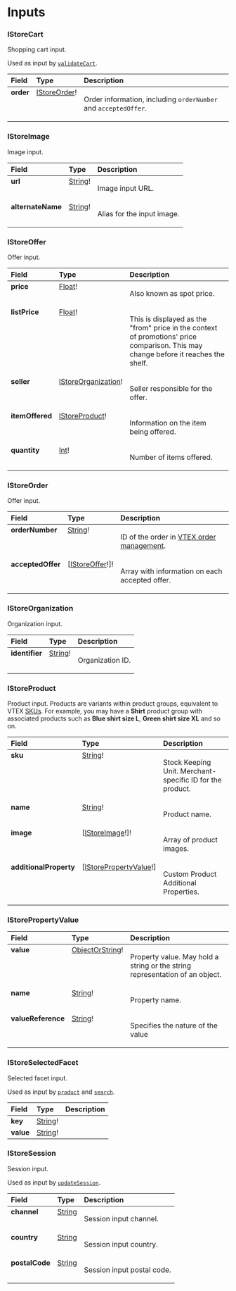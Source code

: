 # Inputs

### IStoreCart

Shopping cart input.

Used as input by [`validateCart`](/reference/api/mutations/validateCart).

<table>
<thead>
<tr>
<th colspan="2" align="left">Field</th>
<th align="left">Type</th>
<th align="left">Description</th>
</tr>
</thead>
<tbody>
<tr>
<td colspan="2" valign="top"><strong>order</strong></td>
<td valign="top"><a href="#istoreorder">IStoreOrder</a>!</td>
<td>

Order information, including `orderNumber` and `acceptedOffer`.

</td>
</tr>
</tbody>
</table>

### IStoreImage

Image input.

<table>
<thead>
<tr>
<th colspan="2" align="left">Field</th>
<th align="left">Type</th>
<th align="left">Description</th>
</tr>
</thead>
<tbody>
<tr>
<td colspan="2" valign="top"><strong>url</strong></td>
<td valign="top"><a href="#string">String</a>!</td>
<td>

Image input URL.

</td>
</tr>
<tr>
<td colspan="2" valign="top"><strong>alternateName</strong></td>
<td valign="top"><a href="#string">String</a>!</td>
<td>

Alias for the input image.

</td>
</tr>
</tbody>
</table>

### IStoreOffer

Offer input.

<table>
<thead>
<tr>
<th colspan="2" align="left">Field</th>
<th align="left">Type</th>
<th align="left">Description</th>
</tr>
</thead>
<tbody>
<tr>
<td colspan="2" valign="top"><strong>price</strong></td>
<td valign="top"><a href="#float">Float</a>!</td>
<td>

Also known as spot price.

</td>
</tr>
<tr>
<td colspan="2" valign="top"><strong>listPrice</strong></td>
<td valign="top"><a href="#float">Float</a>!</td>
<td>

This is displayed as the "from" price in the context of promotions' price comparison. This may change before it reaches the shelf.

</td>
</tr>
<tr>
<td colspan="2" valign="top"><strong>seller</strong></td>
<td valign="top"><a href="#istoreorganization">IStoreOrganization</a>!</td>
<td>

Seller responsible for the offer.

</td>
</tr>
<tr>
<td colspan="2" valign="top"><strong>itemOffered</strong></td>
<td valign="top"><a href="#istoreproduct">IStoreProduct</a>!</td>
<td>

Information on the item being offered.

</td>
</tr>
<tr>
<td colspan="2" valign="top"><strong>quantity</strong></td>
<td valign="top"><a href="#int">Int</a>!</td>
<td>

Number of items offered.

</td>
</tr>
</tbody>
</table>

### IStoreOrder

Offer input.

<table>
<thead>
<tr>
<th colspan="2" align="left">Field</th>
<th align="left">Type</th>
<th align="left">Description</th>
</tr>
</thead>
<tbody>
<tr>
<td colspan="2" valign="top"><strong>orderNumber</strong></td>
<td valign="top"><a href="#string">String</a>!</td>
<td>

ID of the order in [VTEX order management](https://help.vtex.com/en/tutorial/license-manager-resources-oms--60QcBsvWeum02cFi3GjBzg#).

</td>
</tr>
<tr>
<td colspan="2" valign="top"><strong>acceptedOffer</strong></td>
<td valign="top">[<a href="#istoreoffer">IStoreOffer</a>!]!</td>
<td>

Array with information on each accepted offer.

</td>
</tr>
</tbody>
</table>

### IStoreOrganization

Organization input.

<table>
<thead>
<tr>
<th colspan="2" align="left">Field</th>
<th align="left">Type</th>
<th align="left">Description</th>
</tr>
</thead>
<tbody>
<tr>
<td colspan="2" valign="top"><strong>identifier</strong></td>
<td valign="top"><a href="#string">String</a>!</td>
<td>

Organization ID.

</td>
</tr>
</tbody>
</table>

### IStoreProduct

Product input. Products are variants within product groups, equivalent to VTEX [SKUs](https://help.vtex.com/en/tutorial/what-is-an-sku--1K75s4RXAQyOuGUYKMM68u#). For example, you may have a **Shirt** product group with associated products such as **Blue shirt size L**, **Green shirt size XL** and so on.

<table>
<thead>
<tr>
<th colspan="2" align="left">Field</th>
<th align="left">Type</th>
<th align="left">Description</th>
</tr>
</thead>
<tbody>
<tr>
<td colspan="2" valign="top"><strong>sku</strong></td>
<td valign="top"><a href="#string">String</a>!</td>
<td>

Stock Keeping Unit. Merchant-specific ID for the product.

</td>
</tr>
<tr>
<td colspan="2" valign="top"><strong>name</strong></td>
<td valign="top"><a href="#string">String</a>!</td>
<td>

Product name.

</td>
</tr>
<tr>
<td colspan="2" valign="top"><strong>image</strong></td>
<td valign="top">[<a href="#istoreimage">IStoreImage</a>!]!</td>
<td>

Array of product images.

</td>
</tr>
<tr>
<td colspan="2" valign="top"><strong>additionalProperty</strong></td>
<td valign="top">[<a href="#istorepropertyvalue">IStorePropertyValue</a>!]</td>
<td>

Custom Product Additional Properties.

</td>
</tr>
</tbody>
</table>

### IStorePropertyValue

<table>
<thead>
<tr>
<th colspan="2" align="left">Field</th>
<th align="left">Type</th>
<th align="left">Description</th>
</tr>
</thead>
<tbody>
<tr>
<td colspan="2" valign="top"><strong>value</strong></td>
<td valign="top"><a href="#objectorstring">ObjectOrString</a>!</td>
<td>

Property value. May hold a string or the string representation of an object.

</td>
</tr>
<tr>
<td colspan="2" valign="top"><strong>name</strong></td>
<td valign="top"><a href="#string">String</a>!</td>
<td>

Property name.

</td>
</tr>
<tr>
<td colspan="2" valign="top"><strong>valueReference</strong></td>
<td valign="top"><a href="#string">String</a>!</td>
<td>

Specifies the nature of the value

</td>
</tr>
</tbody>
</table>

### IStoreSelectedFacet

Selected facet input.

Used as input by [`product`](/reference/api/queries/product) and [`search`](/reference/api/queries/search).

<table>
<thead>
<tr>
<th colspan="2" align="left">Field</th>
<th align="left">Type</th>
<th align="left">Description</th>
</tr>
</thead>
<tbody>
<tr>
<td colspan="2" valign="top"><strong>key</strong></td>
<td valign="top"><a href="#string">String</a>!</td>
<td></td>
</tr>
<tr>
<td colspan="2" valign="top"><strong>value</strong></td>
<td valign="top"><a href="#string">String</a>!</td>
<td></td>
</tr>
</tbody>
</table>

### IStoreSession

Session input.

Used as input by [`updateSession`](/reference/api/mutations/updateSession).

<table>
<thead>
<tr>
<th colspan="2" align="left">Field</th>
<th align="left">Type</th>
<th align="left">Description</th>
</tr>
</thead>
<tbody>
<tr>
<td colspan="2" valign="top"><strong>channel</strong></td>
<td valign="top"><a href="#string">String</a></td>
<td>

Session input channel.

</td>
</tr>
<tr>
<td colspan="2" valign="top"><strong>country</strong></td>
<td valign="top"><a href="#string">String</a></td>
<td>

Session input country.

</td>
</tr>
<tr>
<td colspan="2" valign="top"><strong>postalCode</strong></td>
<td valign="top"><a href="#string">String</a></td>
<td>

Session input postal code.

</td>
</tr>
</tbody>
</table>